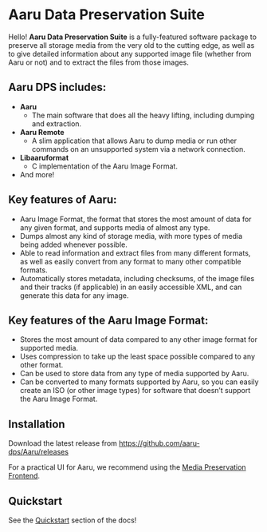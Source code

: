 # Aaru Data Preservation Suite

Hello! **Aaru Data Preservation Suite** is a fully-featured software package to preserve all storage media from the very
old to the cutting edge, as well as to give detailed information about any supported image file (whether from Aaru or
not) and to extract the files from those images.

## Aaru DPS includes:

- **Aaru**
    - The main software that does all the heavy lifting, including dumping and extraction.
- **Aaru Remote**
    - A slim application that allows Aaru to dump media or run other commands on an unsupported system via a network
      connection.
- **Libaaruformat**
    - C implementation of the Aaru Image Format.
- And more!

## Key features of Aaru:

- Aaru Image Format, the format that stores the most amount of data for any given format, and supports media of almost
  any type.
- Dumps almost any kind of storage media, with more types of media being added whenever possible.
- Able to read information and extract files from many different formats, as well as easily convert from any format to
  many other compatible formats.
- Automatically stores metadata, including checksums, of the image files and their tracks (if applicable) in an easily
  accessible XML, and can generate this data for any image.

## Key features of the Aaru Image Format:

- Stores the most amount of data compared to any other image format for supported media.
- Uses compression to take up the least space possible compared to any other format.
- Can be used to store data from any type of media supported by Aaru.
- Can be converted to many formats supported by Aaru, so you can easily create an ISO (or other image types) for
  software that doesn’t support the Aaru Image Format.

## Installation

Download the latest release from https://github.com/aaru-dps/Aaru/releases

For a practical UI for Aaru, we recommend using the [Media Preservation Frontend](https://github.com/SabreTools/MPF).

## Quickstart

See the [Quickstart](5.3/Quickstart.md) section of the docs!